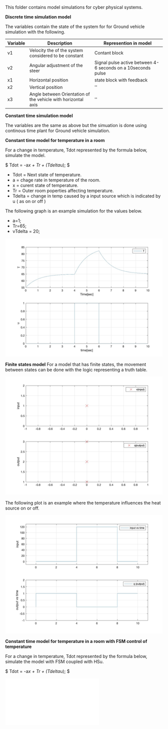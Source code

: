 This folder contains model simulations for cyber physical systems. 

**Discrete time simulation model**

The variables contain the state of the system for for Ground vehicle simulation with the following. 

|Variable|Description|Represention in model|
|-|-|-|
|v1|Velocity the of the system considered to be constant|Contant block|
|v2|Angular adjustment of the steer|Signal pulse active between 4-6 seconds on a 10seconds pulse|
|x1|Horizontal position|state block with feedback|
|x2|Vertical position|''|
|x3|Angle between Orientation of the vehicle with horizontal axis|''|

**Constant time simulation model**

The variables are the same as above but the simuation is done using continous time plant for Ground vehicle simulation.

**Constant time model for temperature in a room**

For a change in temperature, Tdot represented by the formula below, simulate the model. 

$ Tdot = -a*x + Tr + (Tdelta*u); $

- Tdot = Next state of temperature. 
- a = chage rate in temperature of the room.
- x = curent state of temperature. 
- Tr = Outer room poperties affecting temperature.
- Tdelta = change in temp caused by a input source which is indicated by u ( as on or off )

The following graph is an example simulation for the values below. 
- a=1;
- Tr=65;
- vTdelta = 20;

![alt text](ContinousTime-RoomTemperature/Output.jpg "Room temperature movement ")

**Finite states model**
For a model that has finite states, the movement between states can be done with the logic representing a truth table. 

![alt text](./FiniteStates/StateJump.jpg "Finite states movement.")

The following plot is an example where the temperature influences the heat source on or off. 

![alt text](./FSM-RoomTemperature/RoomTemperature.jpg "Finite states movement - Room temperature")

**Constant time model for temperature in a room with FSM control of temperature**

For a change in temperature, Tdot represented by the formula below, simulate the model with FSM coupled with HSu.

$ Tdot = -a*x + Tr + (Tdelta*u); $

![alt text](./FSM-Limit-RoomTemperature/Temp-Limit-Source-FSM.fig "Finite states movement - Room temperature with source on/off.")
